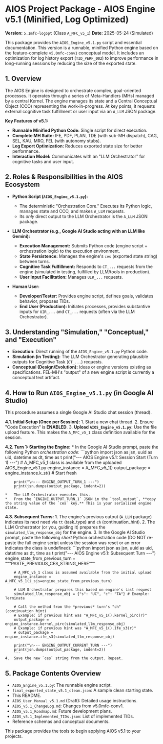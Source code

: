 # AIOS Project Package - AIOS Engine v5.1 (Minified, Log Optimized)

**Version:** `5.1mfc-logopt` (Class `A_MFC_v5_1`)
**Date:** 2025-05-24 (Simulated)

This package provides the `AIOS_Engine_v5.1.py` script and essential documentation. This version is a runnable, minified Python engine based on the feature-complete `v5.0mfc-conv1` conceptual model. It includes an optimization for log history export (`TID_PERF_002`) to improve performance in long-running sessions by reducing the size of the exported state.

## 1. Overview

The AIOS Engine is designed to orchestrate complex, goal-oriented processes. It operates through a series of Meta-Handlers (MHs) managed by a central Kernel. The engine manages its state and a Central Conceptual Object (CCO) representing the work-in-progress. At key points, it requests external cognitive task fulfillment or user input via an `A_LLM` JSON package.

**Key Features of v5.1:**
*   **Runnable Minified Python Code:** Single script for direct execution.
*   **Complete MH Suite:** IFE, PDF, PLAN, TDE (with sub-MH dispatch), CAG, SEL, KAU, MRO, FEL (with autonomy stubs).
*   **Log Export Optimization:** Reduces exported state size for better performance.
*   **Interaction Model:** Communicates with an "LLM Orchestrator" for cognitive tasks and user input.

## 2. Roles & Responsibilities in the AIOS Ecosystem

*   **Python Script (`AIOS_Engine_v5.1.py`):**
    *   The deterministic "Orchestration Core." Executes its Python logic, manages state and CCO, and makes `A_LLM` requests.
    *   Its *only* direct output to the LLM Orchestrator is the `A_LLM` JSON package.

*   **LLM Orchestrator (e.g., Google AI Studio acting with an LLM like Gemini):**
    *   **Execution Management:** Submits Python code (engine script + orchestration logic) to the execution environment.
    *   **State Persistence:** Manages the engine's `ces` (exported state string) between turns.
    *   **Cognitive Task Fulfillment:** Responds to `CT_...` requests from the engine (simulated in testing, fulfilled by LLM/tools in production).
    *   **User Input Facilitation:** Manages `UIR_...` requests.

*   **Human User:**
    *   **Developer/Tester:** Provides engine script, defines goals, validates behavior, proposes TIDs.
    *   **End User (Production):** Initiates processes, provides substantive inputs for `UIR_...` and `CT_...` requests (often via the LLM Orchestrator).

## 3. Understanding "Simulation," "Conceptual," and "Execution"

*   **Execution:** Direct running of the `AIOS_Engine_v5.1.py` Python code.
*   **Simulation (in Testing):** The LLM Orchestrator generating plausible outputs for Cognitive Task (`CT_...`) requests.
*   **Conceptual (Design/Evolution):** Ideas or engine versions existing as specifications. FEL-MH's "output" of a new engine script is currently a conceptual text artifact.

## 4. How to Run `AIOS_Engine_v5.1.py` (in Google AI Studio)

This procedure assumes a single Google AI Studio chat session (thread).

**4.1. Initial Setup (Once per Session):**
    1.  Start a new chat thread.
    2.  Ensure "Code Execution" is **ENABLED**.
    3.  **Upload `AIOS_Engine_v5.1.py`:** Use the file upload feature. This makes the `A_MFC_v5_1` class definition available for the session.

**4.2. Turn 1: Starting the Engine:**
    *   In the Google AI Studio prompt, paste the following Python *orchestration code*:
        ```python
        import json as jsn, uuid as uid, datetime as dt, time as t 
        print("--- AIOS Engine v5.1: Session Start (Turn 1) ---")
        # A_MFC_v5_1 class is available from the uploaded AIOS_Engine_v5.1.py
        engine_instance = A_MFC_v5_1() 
        output_package = engine_instance.k_st() # Start fresh
        
        print("\n--- ENGINE_OUTPUT_TURN_1 ---")
        print(jsn.dumps(output_package, indent=2))
        ```
    *   The LLM Orchestrator executes this.
    *   From the `ENGINE_OUTPUT_TURN_1` JSON in the `tool_output`, **copy the string value of the `ces` key.** This is your serialized engine state.

**4.3. Subsequent Turns:**
    1.  The engine's previous output (`A_LLM` package) indicates its next need via `tt` (task_type) and `ch` (continuation_hint).
    2.  The LLM Orchestrator (or you, guiding it) prepares the `simulated_llm_response_obj` for the engine.
    3.  In the Google AI Studio prompt, paste the following *short* Python orchestration code (DO NOT re-paste the full engine script unless the session was reset or an error indicates the class is undefined):
        ```python
        import json as jsn, uuid as uid, datetime as dt, time as t
        print("--- AIOS Engine v5.1: Subsequent Turn ---")
        engine_state_from_previous_turn = """PASTE_PREVIOUS_CES_STRING_HERE"""
        
        # A_MFC_v5_1 class is assumed available from the initial upload
        engine_instance = A_MFC_v5_1(i_sjs=engine_state_from_previous_turn)
        
        # LLM Orchestrator prepares this based on engine's last request
        simulated_llm_response_obj = {"s": "UC", "c": "TA"} # Example: Terminate
        
        # Call the method from the *previous* turn's "ch" (continuation_hint)
        # Example: if previous hint was "A_MFC_v5_1().kernel_pirc(r)"
        output_package = engine_instance.kernel_pirc(simulated_llm_response_obj)
        # Example: if previous hint was "A_MFC_v5_1().ife_s3(r)"
        # output_package = engine_instance.ife_s3(simulated_llm_response_obj) 
        
        print("\n--- ENGINE_OUTPUT_CURRENT_TURN ---")
        print(jsn.dumps(output_package, indent=2))
        ```
    4.  Save the new `ces` string from the output. Repeat.

## 5. Package Contents Overview
*   `AIOS_Engine_v5.1.py`: The runnable engine script.
*   `final_exported_state_v5.1_clean.json`: A sample clean starting state.
*   This README.
*   `AIOS_User_Manual_v5.1.md` (Draft): Detailed usage instructions.
*   `AIOS_v5.1_ChangeLog.md`: Changes from v5.0mfc-conv1.
*   `AIOS_v5.1_Roadmap.md`: Future development plans.
*   `AIOS_v5.1_Implemented_TIDs.json`: List of implemented TIDs.
*   Reference schemas and conceptual documents.

This package provides the tools to begin applying AIOS v5.1 to your projects.